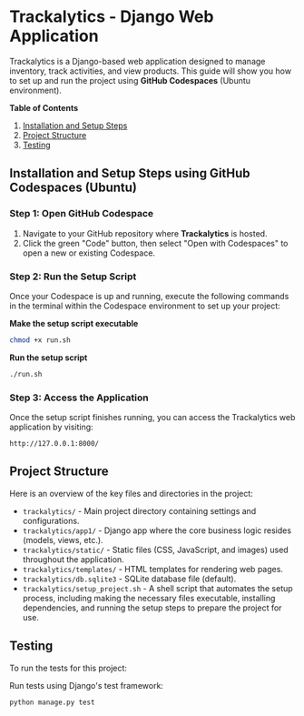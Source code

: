 # Trackalytics - Django Web Application 

Trackalytics is a Django-based web application designed to manage inventory, track activities, and view products. This guide will show you how to set up and run the project using **GitHub Codespaces** (Ubuntu environment).

**Table of Contents**

1. [Installation and Setup Steps](#installation-and-setup-steps-using-github-codespaces-ubuntu)
2. [Project Structure](#project-structure)
3. [Testing](#testing)

## Installation and Setup Steps using GitHub Codespaces (Ubuntu)

### Step 1: Open GitHub Codespace

1. Navigate to your GitHub repository where **Trackalytics** is hosted.
2. Click the green "Code" button, then select "Open with Codespaces" to open a new or existing Codespace.

### Step 2: Run the Setup Script

Once your Codespace is up and running, execute the following commands in the terminal within the Codespace environment to set up your project:

**Make the setup script executable**

   ```bash
   chmod +x run.sh
   ```

**Run the setup script**

   ```bash
   ./run.sh
   ```

### Step 3: Access the Application

Once the setup script finishes running, you can access the Trackalytics web application by visiting:
```
http://127.0.0.1:8000/
```

## Project Structure

Here is an overview of the key files and directories in the project:

- `trackalytics/` - Main project directory containing settings and configurations.
- `trackalytics/app1/` - Django app where the core business logic resides (models, views, etc.).
- `trackalytics/static/` - Static files (CSS, JavaScript, and images) used throughout the application.
- `trackalytics/templates/` - HTML templates for rendering web pages.
- `trackalytics/db.sqlite3` - SQLite database file (default).
- `trackalytics/setup_project.sh` - A shell script that automates the setup process, including making the necessary files executable, installing dependencies, and running the setup steps to prepare the project for use.

## Testing

To run the tests for this project:

Run tests using Django's test framework:

```bash
python manage.py test
```
